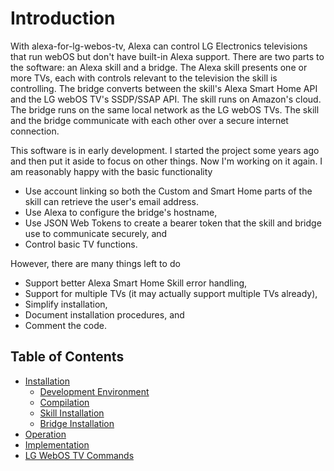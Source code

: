 # Introduction

With alexa-for-lg-webos-tv, Alexa can control LG Electronics televisions that run webOS but don't have built-in Alexa support. There are two parts to the software: an Alexa skill and a bridge. The Alexa skill presents one or more TVs, each with controls relevant to the television the skill is controlling. The bridge converts between the skill's Alexa Smart Home API and the LG webOS TV's SSDP/SSAP API. The skill runs on Amazon's cloud. The bridge runs on the same local network as the LG webOS TVs. The skill and the bridge communicate with each other over a secure internet connection.

This software is in early development. I started the project some years ago and then put it aside to focus on other things. Now I'm working on it again. I am reasonably happy with the basic functionality

- Use account linking so both the Custom and Smart Home parts of the skill can retrieve the user's email address.
- Use Alexa to configure the bridge's hostname,
- Use JSON Web Tokens to create a bearer token that the skill and bridge use to communicate securely, and
- Control basic TV functions.

However, there are many things left to do

- Support better Alexa Smart Home Skill error handling,
- Support for multiple TVs (it may actually support multiple TVs already),
- Simplify installation,
- Document installation procedures, and
- Comment the code.

## Table of Contents

- [Installation](./README.d/installation.md#installation)
  - [Development Environment](./README.d/installation.md#development-environment)
  - [Compilation](./README.d/installation.md#compilation)
  - [Skill Installation](./README.d/installation.md#skill-installation)
  - [Bridge Installation](./README.d/installation.md#bridge-installation)
- [Operation](./README.d/operation.md#operation)
- [Implementation](./README.d/implementation.md#implementation)
- [LG WebOS TV Commands](./README.d/lg-webos-tv-commands.md#lg-webos-tv-commands)